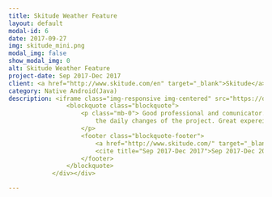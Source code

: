 ```yaml
---
title: Skitude Weather Feature
layout: default
modal-id: 6
date: 2017-09-27
img: skitude_mini.png
modal_img: false
show_modal_img: 0
alt: Skitude Weather Feature
project-date: Sep 2017-Dec 2017
client: <a href="http://www.skitude.com/en" target="_blank">Skitude</a>
category: Native Android(Java)
description: <iframe class="img-responsive img-centered" src="https://drive.google.com/file/d/0B62_qXBNx5M-ZFB1WjhMYko3NW8/preview" frameborder="0" allowfullscreen></iframe><br/><br/> <a target="_blank" href="https://play.google.com/store/apps/details?id=com.blabsolutions.Skitude">Skitude</a> is an app for ski, snowboard, and outdoor activities fans. As a contractor for <a href="http://www.skitude.com/en" target="_blank">Skitude Technologies</a> my duty was to develop a weather feature for the already made Android App from a <a href="https://projects.invisionapp.com/share/Z3DSEKXTB" target="_blank">mockup</a>. .<br/><br/><strong><u>I developed the app using</u></strong><br/> ★ <a href="https://www.pluralsight.com/courses/writing-clean-code-humans" target="_blank">Clean code best practices</a> <br/> ★ Vector Drawables. <br/> ★ <a href="https://bumptech.github.io/glide/" target="_blank"> Glide</a>(Image library) <br/> ★  <a target="_blank"href="https://developer.android.com/training/volley/index.html">Volley</a>(Network library)<p> <div>  <img src="img/portfolio/skitude_1.png" class="img-responsive img-centered" alt="image-alt"/><img src="img/portfolio/skitude_2.png" class="img-responsive img-centered" alt="image-alt"/><a target="_blank" href ="https://play.google.com/store/apps/details?id=com.blabsolutions.Skitude"><img src="img/portfolio/download_android.png" class="img-responsive img-centered" alt="image-alt"/></a><div>
                <blockquote class="blockquote">
                    <p class="mb-0"> Good professional and comunicator. Nice and clean code, adaptable to the needs of our company, and to
                        the daily changes of the project. Great expereince in UpWork.
                    </p>
                    <footer class="blockquote-footer">
                        <a href="http://www.skitude.com/" target="_blank">Marc Soler, Skitude Technologies</a>.
                        <cite title="Sep 2017-Dec 2017">Sep 2017-Dec 2017</cite>
                    </footer>
                </blockquote>
            </div></div>  

---
```



